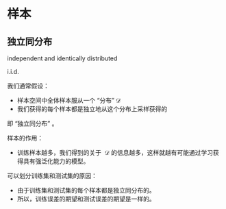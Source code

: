 # 样本



## 独立同分布

independent and identically distributed

i.i.d.


我们通常假设：

- 样本空间中全体样本服从一个 “分布” $\mathcal{D}$ 
- 我们获得的每个样本都是独立地从这个分布上采样获得的

即 “独立同分布” 。


样本的作用：

- 训练样本越多，我们得到的关于  $\mathcal{D}$ 的信息越多，这样就越有可能通过学习获得具有强泛化能力的模型。


可以划分训练集和测试集的原因：

- 由于训练集和测试集的每个样本都是独立同分布的。
- 所以，训练误差的期望和测试误差的期望是一样的。
